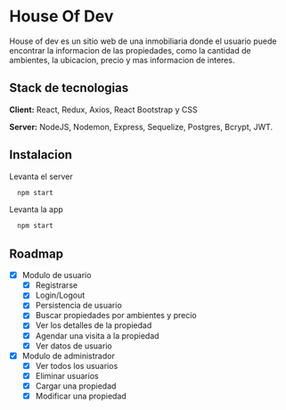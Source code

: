 # House Of Dev

House of dev es un sitio web de una inmobiliaria donde el usuario puede encontrar la informacion de las propiedades, como la cantidad de ambientes, la ubicacion, precio y mas informacion de interes.

## Stack de tecnologias

**Client:** React, Redux, Axios, React Bootstrap y CSS

**Server:** NodeJS, Nodemon, Express, Sequelize, Postgres, Bcrypt, JWT.

## Instalacion

Levanta el server

```bash
  npm start
```

Levanta la app

```bash
  npm start
```

## Roadmap

- [x] Modulo de usuario
  - [x] Registrarse
  - [x] Login/Logout
  - [x] Persistencia de usuario
  - [x] Buscar propiedades por ambientes y precio
  - [x] Ver los detalles de la propiedad
  - [x] Agendar una visita a la propiedad
  - [x] Ver datos de usuario
- [x] Modulo de administrador
  - [x] Ver todos los usuarios
  - [x] Eliminar usuarios
  - [x] Cargar una propiedad
  - [x] Modificar una propiedad

